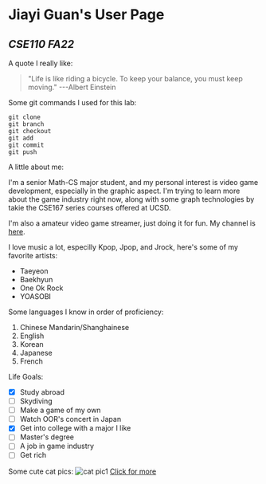 # **Jiayi Guan's User Page**

## *CSE110 FA22*

A quote I really like:
>"Life is like riding a bicycle. To keep your balance, you must keep moving."   ---Albert Einstein

Some git commands I used for this lab:
```
git clone
git branch
git checkout
git add
git commit
git push
```

A little about me:

I'm a senior Math-CS major student, and my personal interest is video game development, especially in the graphic aspect. I'm trying to learn more about the game industry right now, along with some graph technologies by takie the CSE167 series courses offered at UCSD.

I'm also a amateur video game streamer, just doing it for fun. My channel is [here](https://www.twitch.tv/shikakanee).

I love music a lot, especilly Kpop, Jpop, and Jrock, here's some of my favorite artists:
* Taeyeon
* Baekhyun
* One Ok Rock
* YOASOBI

Some languages I know in order of proficiency:
1. Chinese Mandarin/Shanghainese
2. English
3. Korean
4. Japanese
5. French


Life Goals:
- [x] Study abroad
- [ ] Skydiving
- [ ] Make a game of my own
- [ ] Watch OOR's concert in Japan
- [x] Get into college with a major I like
- [ ] Master's degree
- [ ] A job in game industry
- [ ] Get rich

Some cute cat pics:
![cat pic1](https://i0.wp.com/katzenworld.co.uk/wp-content/uploads/2019/06/funny-cat.jpeg?resize=1320%2C1320&ssl=1)
[Click for more](1.jpg)
